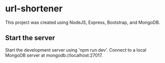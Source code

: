 # url-shortener

This project was created using NodeJS, Express, Bootstrap, and MongoDB.

## Start the server

Start the development server using 'npm run dev'.  Connect to a local MongoDB server at mongodb://localhost:27017.